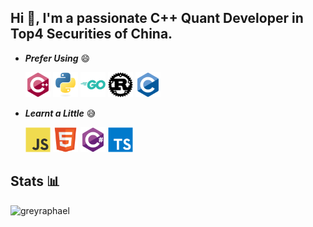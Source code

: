 ## Hi 👋,  I'm a passionate C++ Quant Developer in Top4 Securities of China.

- ***Prefer Using*** 😄

  <img width="40px" src="icons/languages/c-plus-plus.svg" />
  <img width="40px" src="icons/languages/python.svg" />
  <img width="40px" src="icons/languages/go.svg" />
  <img width="40px" src="icons/languages/rust.svg" />
  <img width="40px" src="icons/languages/c.svg" />

- ***Learnt a Little*** 😅

  <img width="40px" src="icons/languages/javascript.svg" />
  <img width="40px" src="icons/languages/html5.svg" />
  <img width="40px" src="icons/languages/csharp.svg" />
  <img width="40px" src="icons/languages/typescript.svg" />

## Stats 📊

<!-- <img src="https://github-readme-stats.vercel.app/api/top-langs/?username=GreyRaphael&layout=compact&langs_count=20" />  -->

<!-- <img src="https://github-readme-stats.vercel.app/api?username=GreyRaphael&show_icons=true&count_private=true" /> -->

<img src="https://github-readme-streak-stats.herokuapp.com/?user=greyraphael&" alt="greyraphael" />

<!-- code from https://github.com/czs108/czs108 -->

